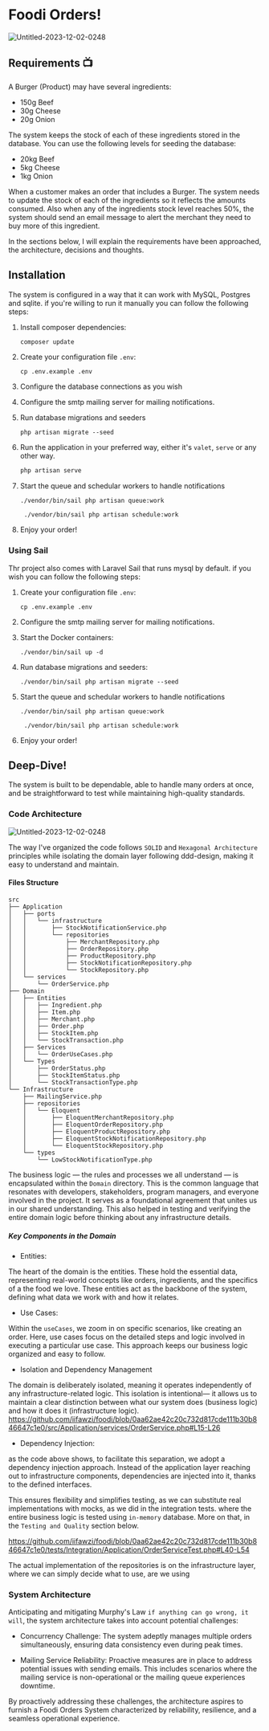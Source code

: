 # Foodi Orders!

![Untitled-2023-12-02-0248](https://github.com/iifawzi/foodi/assets/46695441/80e714ac-26fa-48cf-80a6-b86257ce6c53)

## Requirements 📺

A Burger (Product) may have several ingredients:

-   150g Beef
-   30g Cheese
-   20g Onion

The system keeps the stock of each of these ingredients stored in the database. You
can use the following levels for seeding the database:

-   20kg Beef
-   5kg Cheese
-   1kg Onion

When a customer makes an order that includes a Burger. The system needs to update the
stock of each of the ingredients so it reflects the amounts consumed.
Also when any of the ingredients stock level reaches 50%, the system should send an
email message to alert the merchant they need to buy more of this ingredient.

In the sections below, I will explain the requirements have been approached, the architecture, decisions and thoughts.

## Installation

The system is configured in a way that it can work with MySQL, Postgres and sqlite. if you're willing to run it manually you can follow the following steps:

1. Install composer dependencies:

    ```bash
    composer update
    ```
2. Create your configuration file `.env`:

    ```
    cp .env.example .env
    ```
3. Configure the database connections as you wish
4. Configure the smtp mailing server for mailing notifications.
5. Run database migrations and seeders 
    ```
    php artisan migrate --seed
    ```
6. Run the application in your preferred way, either it's `valet`, `serve` or any other way. 
    ```bash
    php artisan serve
    ```
7. Start the queue and schedular workers to handle notifications

    ```
    ./vendor/bin/sail php artisan queue:work
    ```

    ```
     ./vendor/bin/sail php artisan schedule:work
    ```

8. Enjoy your order!

### Using Sail

Thr project also comes with Laravel Sail that runs mysql by default. if you wish you can follow the following steps: 

1. Create your configuration file `.env`:
    ```
    cp .env.example .env
    ```
2. Configure the smtp mailing server for mailing notifications.

3. Start the Docker containers:

    ```
    ./vendor/bin/sail up -d
    ```

4. Run database migrations and seeders:

    ```
    ./vendor/bin/sail php artisan migrate --seed
    ```

5. Start the queue and schedular workers to handle notifications

    ```
    ./vendor/bin/sail php artisan queue:work
    ```

    ```
     ./vendor/bin/sail php artisan schedule:work
    ```

7. Enjoy your order!

## Deep-Dive!

The system is built to be dependable, able to handle many orders at once, and be straightforward to test while maintaining high-quality standards.

### Code Architecture

![Untitled-2023-12-02-0248](https://github.com/iifawzi/foodi/assets/46695441/80e714ac-26fa-48cf-80a6-b86257ce6c53)

The way I've organized the code follows `SOLID` and `Hexagonal Architecture` principles while isolating the domain layer following ddd-design, making it easy to understand and maintain.

#### Files Structure
```
src
├── Application
│   ├── ports
│   │   └── infrastructure
│   │       ├── StockNotificationService.php
│   │       └── repositories
│   │           ├── MerchantRepository.php
│   │           ├── OrderRepository.php
│   │           ├── ProductRepository.php
│   │           ├── StockNotificationRepository.php
│   │           └── StockRepository.php
│   └── services
│       └── OrderService.php
├── Domain
│   ├── Entities
│   │   ├── Ingredient.php
│   │   ├── Item.php
│   │   ├── Merchant.php
│   │   ├── Order.php
│   │   ├── StockItem.php
│   │   └── StockTransaction.php
│   ├── Services
│   │   └── OrderUseCases.php
│   └── Types
│       ├── OrderStatus.php
│       ├── StockItemStatus.php
│       └── StockTransactionType.php
└── Infrastructure
    ├── MailingService.php
    ├── repositories
    │   └── Eloquent
    │       ├── EloquentMerchantRepository.php
    │       ├── EloquentOrderRepository.php
    │       ├── EloquentProductRepository.php
    │       ├── EloquentStockNotificationRepository.php
    │       └── EloquentStockRepository.php
    └── types
        └── LowStockNotificationType.php
```

The business logic — the rules and processes we all understand — is encapsulated within the `Domain` directory. This is the common language that resonates with developers, stakeholders, program managers, and everyone involved in the project. It serves as a foundational agreement that unites us in our shared understanding. This also helped in testing and verifying the entire domain logic before thinking about any infrastructure details. 

##### Key Components in the Domain

- Entities:

The heart of the domain is the entities. These hold the essential data, representing real-world concepts like orders, ingredients, and the specifics of a the food we love. These entities act as the backbone of the system, defining what data we work with and how it relates.

- Use Cases:
  
Within the `useCases`, we zoom in on specific scenarios, like creating an order. Here, use cases focus on the detailed steps and logic involved in executing a particular use case. This approach keeps our business logic organized and easy to follow.

- Isolation and Dependency Management
  
The domain is deliberately isolated, meaning it operates independently of any infrastructure-related logic. This isolation is intentional— it allows us to maintain a clear distinction between what our system does (business logic) and how it does it (infrastructure logic).
https://github.com/iifawzi/foodi/blob/0aa62ae42c20c732d817cde111b30b846647c1e0/src/Application/services/OrderService.php#L15-L26

- Dependency Injection: 

as the code above shows, to facilitate this separation, we adopt a dependency injection approach. Instead of the application layer reaching out to infrastructure components, dependencies are injected into it, thanks to the defined interfaces. 

This ensures flexibility and simplifies testing, as we can substitute real implementations with mocks, as we did in the integration tests. 
where the entire business logic is tested using `in-memory` database. More on that, in the `Testing and Quality` section below.  

https://github.com/iifawzi/foodi/blob/0aa62ae42c20c732d817cde111b30b846647c1e0/tests/Integration/Application/OrderServiceTest.php#L40-L54


The actual implementation of the repositories is on the infrastructure layer, where we can simply decide what to use, are we using

### System Architecture

Anticipating and mitigating Murphy's Law `if anything can go wrong, it will`, the system architecture takes into account potential challenges:

-   Concurrency Challenge: The system adeptly manages multiple orders simultaneously, ensuring data consistency even during peak times.

-   Mailing Service Reliability: Proactive measures are in place to address potential issues with sending emails. This includes scenarios where the mailing service is non-operational or the mailing queue experiences downtime.

By proactively addressing these challenges, the architecture aspires to furnish a Foodi Orders System characterized by reliability, resilience, and a seamless operational experience.
